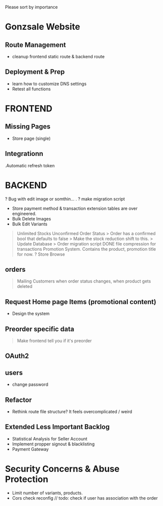 Please sort by importance
# Gonzsale Website
## Route Management
- cleanup frontend static route & backend route

## Deployment & Prep
- learn how to customize DNS settings
- Retest all functions

# FRONTEND
## Missing Pages
- Store page (single)

## Integrationn
.Automatic refresh token

# BACKEND
? Bug with edit image or somthin... .
? make migration script
- Store payment method & transaction extension tables are over engineered.
- Bulk Delete Images
- Bulk Edit Variants

> Unlimited Stocks
> Unconfirmed Order Status
    > Order has a confirmed bool that defaults to false
    > Make the stock reduction shift to this.
    > Update Database
    > Order migration script
DONE file compression for transactions
> Promotion System. Contains the product, promotion title for now.
? Store Browse

## orders
> Mailing Customers when order status changes, when product gets deleted 

## Request Home page Items (promotional content)
- Design the system

## Preorder specific data
> Make frontend tell you if it's preorder

## OAuth2

## users
- change password

## Refactor
- Rethink route file structure? It feels overcomplicated / weird

## Extended Less Important Backlog
- Statistical Analysis for Seller Account
- Implement propper signout & blacklisting 
- Payment Gateway

# Security Concerns & Abuse Protection
- Limit number of variants, products.
- Cors check reconfig
// todo: check if user has association with the order